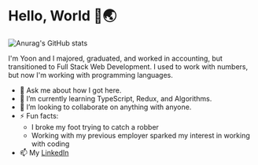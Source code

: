 # Hello, World 👋🌏

![Anurag's GitHub stats](https://github-readme-stats.vercel.app/api?username=YoonHCho&count_private=true)

I'm Yoon and I majored, graduated, and worked in accounting, but transitioned to Full Stack Web Development. I used to work with numbers, but now I'm working with programming languages.
- 💬 Ask me about how I got here.
- 🌱 I’m currently learning TypeScript, Redux, and Algorithms.
- 👯 I’m looking to collaborate on anything with anyone.
- ⚡ Fun facts:
  - I broke my foot trying to catch a robber
  - Working with my previous employer sparked my interest in working with coding
- 📫 My [LinkedIn](https://www.linkedin.com/in/yoonhcho/)




<!--
**YoonHCho/YoonHCho** is a ✨ _special_ ✨ repository because its `README.md` (this file) appears on your GitHub profile.

Here are some ideas to get you started:

- 🔭 I’m currently working on ...
- 🌱 I’m currently learning ...
- 👯 I’m looking to collaborate on ...
- 🤔 I’m looking for help with ...
- 💬 Ask me about ...
- 📫 How to reach me: ...
- 😄 Pronouns: ...
- ⚡ Fun fact: ...
-->
